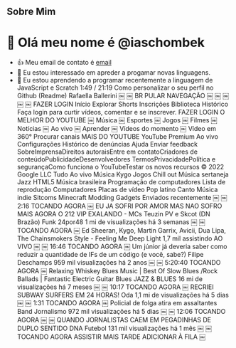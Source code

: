 ## Sobre Mim
# 👋 Olá meu nome é **@iaschombek**
- :+1: Meu email de contato é [email](fabiana.iaschombek.costa@escola.pr.gov.br)
- 👀 Eu estou interessado em apreder a progamar novas linguagens.
- 🌱 Eu estou aprendendo a programar recentemente a linguagem de JavaScript e Scratch 
1:49 / 21:19
Como personalizar o seu perfil no Github (Readme)
Rafaella Ballerini
￼
￼
BR
PULAR NAVEGAÇÃO
￼
￼
￼
￼
￼
FAZER LOGIN
Início
Explorar
Shorts
Inscrições
Biblioteca
Histórico
Faça login para curtir vídeos, comentar e se inscrever.
FAZER LOGIN
O MELHOR DO YOUTUBE
￼
Música
￼
Esportes
￼
Jogos
￼
Filmes
￼
Notícias
￼
Ao vivo
￼
Aprender
￼
Vídeos do momento
￼
Vídeo em 360°
Procurar canais
MAIS DO YOUTUBE
YouTube Premium
Ao vivo
Configurações
Histórico de denúncias
Ajuda
Enviar feedback
SobreImprensaDireitos autoraisEntre em contatoCriadores de conteúdoPublicidadeDesenvolvedores
TermosPrivacidadePolítica e segurançaComo funciona o YouTubeTestar os novos recursos
© 2022 Google LLC
Tudo
Ao vivo
Música
Kygo
Jogos
Chill out
Música sertaneja
Jazz
HTML5
Música brasileira
Programação de computadores
Lista de reprodução
Computadores
Placas de vídeo
Pop latino
Canto
Música indie
Sitcoms
Minecraft Modding
Gadgets
Enviados recentemente
￼
￼
2:16
TOCANDO AGORA
￼
EU JA SOFRI POR AMOR MAS NAO SOFRO MAIS AGORA O 212 VIP EXALANDO - MCs Teuzin PV e Skcot (DN Brazão)
Funk 24por48
1 mi de visualizações
há 3 semanas
￼
￼
TOCANDO AGORA
￼
Ed Sheeran, Kygo, Martin Garrix, Avicii, Dua Lipa, The Chainsmokers Style - Feeling Me
Deep Light
1,7 mil assistindo
 AO VIVO
￼
￼
16:46
TOCANDO AGORA
￼
Um júnior já deveria saber como reduzir a quantidade de IFs de um código (e você, sabe?)
Filipe Deschamps
959 mil visualizações
há 2 anos
￼
￼
5:20:40
TOCANDO AGORA
￼
Relaxing Whiskey Blues Music | Best Of Slow Blues /Rock Ballads | Fantastic Electric Guitar Blues
JAZZ & BLUES
16 mi de visualizações
há 7 meses
￼
￼
10:17
TOCANDO AGORA
￼
RECRIEI SUBWAY SURFERS EM 24 HORAS!
Oda
1,1 mi de visualizações
há 5 dias
￼
￼
1:31
TOCANDO AGORA
￼
Policial de folga atira em assaltantes
Band Jornalismo
972 mil visualizações
há 5 dias
￼
￼
12:06
TOCANDO AGORA
￼
￼
QUANDO JORNALISTAS CAEM EM PEGADINHAS DE DUPLO SENTIDO
DNA Futebol
131 mil visualizações
há 1 mês
￼
￼
TOCANDO AGORA
ASSISTIR MAIS TARDE
ADICIONAR À FILA
￼

